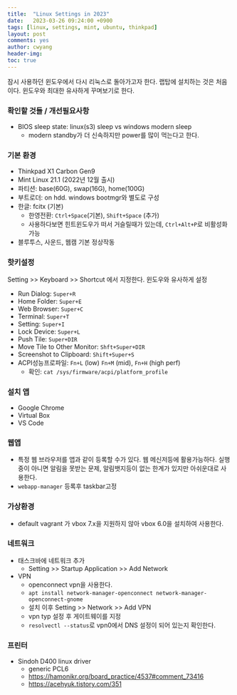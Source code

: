 ```yaml
---
title:  "Linux Settings in 2023"
date:   2023-03-26 09:24:00 +0900
tags: [linux, settings, mint, ubuntu, thinkpad]
layout: post
comments: yes
author: cwyang
header-img: 
toc: true
---
```

잠시 사용하던 윈도우에서 다시 리눅스로 돌아가고자 한다.
랩탑에 설치하는 것은 처음이다. 윈도우와 최대한 유사하게 꾸며보기로 한다.

### 확인할 것들 / 개선필요사항
* BIOS sleep state: linux(s3) sleep vs windows modern sleep
  - modern standby가 더 신속하지만 power를 많이 먹는다고 한다.

### 기본 환경
* Thinkpad X1 Carbon Gen9
* Mint Linux 21.1 (2022년 12월 출시)
* 파티션: base(60G), swap(16G), home(100G)
* 부트로더: on hdd. windows bootmgr와 별도로 구성
* 한글: fcitx (기본)
  - 한영전환: `Ctrl+Space`(기본), `Shift+Space` (추가)
  - 사용하다보면 힌트윈도우가 떠서 거슬릴때가 있는데, `Ctrl+Alt+P`로 비활성화 가능
* 블루투스, 사운드, 웹캠 기본 정상작동

### 핫키설정
Setting >> Keyboard >> Shortcut 에서 지정한다. 윈도우와 유사하게 설정
* Run Dialog: `Super+R`
* Home Folder: `Super+E`
* Web Browser: `Super+C`
* Terminal: `Super+T`
* Setting: `Super+I`
* Lock Device: `Super+L`
* Push Tile: `Super+DIR`
* Move Tile to Other Monitor: `Shft+Super+DIR`
* Screenshot to Clipboard: `Shift+Super+S`
* ACPI성능프로파일: `Fn+L` (low) `Fn+M` (mid), `Fn+H` (high perf)
  - 확인: `cat /sys/firmware/acpi/platform_profile`

### 설치 앱
* Google Chrome
* Virtual Box
* VS Code

### 웹앱
* 특정 웹 브라우저를 앱과 같이 등록할 수가 있다. 웹 메신저등에 활용가능하다.
  실행중이 아니면 알림을 못받는 문제, 알림뱃지등이 없는 한계가 있지만 아쉬운대로 사용한다.
* `webapp-manager` 등록후 taskbar고정

### 가상환경
* default vagrant 가 vbox 7.x을 지원하지 않아 vbox 6.0을 설치하여 사용한다.

### 네트워크
* 태스크바에 네트워크 추가
  - Setting >> Startup Application >> Add Network
* VPN
  - openconnect vpn을 사용한다.
  - `apt install network-manager-openconnect network-manager-openconnect-gnome`
  - 설치 이후 Setting >> Network >> Add VPN
  - vpn typ 설정 후 게이트웨이를 지정
  - `resolvectl --status`로 vpn0에서 DNS 설정이 되어 있는지 확인한다.

### 프린터
* Sindoh D400 linux driver
  - generic PCL6
  - https://hamonikr.org/board_practice/4537#comment_73416
  - https://acehyuk.tistory.com/351
